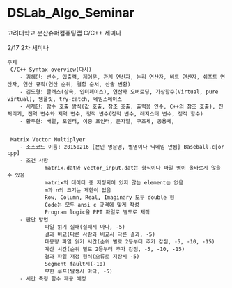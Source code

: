 ﻿DSLab_Algo_Seminar
==================
고려대학교 분산슈퍼컴퓨팅랩 C/C++ 세미나

2/17 2차 세미나
 
    주제
     C/C++ Syntax overview(다시)
        - 김혜민: 변수, 입출력, 제어문, 관계 연산자, 논리 연산자, 비트 연산자, 쉬프트 연산자, 연산 규칙(연산 순위, 결합 순서, 산술 변환)
        - 김도형: 클래스(상속, 인터페이스), 연산자 오버로딩, 가상함수(Virtual, pure virtual), 템플릿, try-catch, 네임스페이스
        - 서재민: 함수 호출 방식(값 호출, 참조 호출, 출력용 인수, C++의 참조 호출), 전처리기, 전역 변수와 지역 변수, 정적 변수(정적 변수, 레지스터 변수, 정적 함수)
        - 황두현: 배열, 포인터, 이중 포인터, 문자열, 구조체, 공용체, 

     
     Matrix Vector Multiplyer
        - 소스코드 이름: 20150216_[본인 영문명, 별명이나 닉네임 안됨]_Baseball.c[or cpp]
        - 조건 사항
                matrix.dat와 vector_input.dat는 형식이나 파일 명이 올바르지 않을 수 있음
                matrix의 데이터 중 저정되어 있지 않는 element는 없음
                m과 n의 크기는 제한이 없음
                Row, Column, Real, Imaginary 모두 double 형
                Code는 모두 ansi c 규격에 맞게 작성
                Program logic을 PPT 파일로 별도로 제작
        - 판단 방법
                파일 읽기 실패(실패시 마다, -5)
                결과 비교(다른 사람과 비교시 다른 결과, -5)
                대용량 파일 읽기 시간(순위 별로 2등부터 추가 감점, -5, -10, -15)
                계산 시간(순위 별로 2등부터 추가 감점, -5, -10, -15)
                결과 파일 저정 형식(오류로 저장시 -5)
                Segment fault시(-10)
                무한 루프(발생시 마다, -5)
        - 시간 측정 함수 제공 예정


